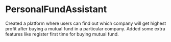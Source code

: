 # PersonalFundAssistant
Created a platform where users can find out which company will get highest profit after buying a mutual fund in a particular company. Added some extra features like register first time for buying mutual fund. 
